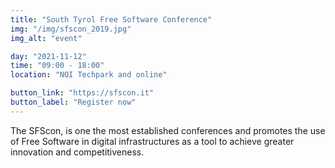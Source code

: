```yaml
---
title: "South Tyrol Free Software Conference"
img: "/img/sfscon_2019.jpg"
img_alt: "event"

day: "2021-11-12"
time: "09:00 - 18:00"
location: "NOI Techpark and online"

button_link: "https://sfscon.it"
button_label: "Register now"
---
```


The SFScon, is one the most established conferences and promotes the use of Free Software in digital infrastructures as a tool to achieve greater innovation and competitiveness.